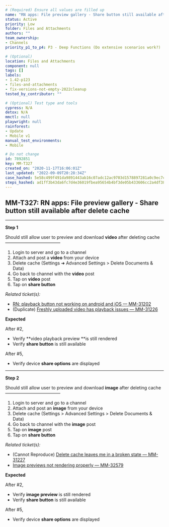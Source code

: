 ```yaml
---
# (Required) Ensure all values are filled up
name: "RN apps: File preview gallery - Share button still available after delete cache"
status: Active
priority: Low
folder: Files and Attachments
authors: ""
team_ownership:
- Channels
priority_p1_to_p4: P3 - Deep Functions (Do extensive scenarios work?)

# (Optional)
location: Files and Attachments
component: null
tags: []
labels:
- 1.42-p123
- files-and-attachments
- fix-versions-not-empty-2022cleanup
tested_by_contributor: ""

# (Optional) Test type and tools
cypress: N/A
detox: N/A
mmctl: null
playwright: null
rainforest:
- Update
- Mobile v1
manual_test_environments:
- Mobile

# Do not change
id: 7892851
key: MM-T327
created_on: "2020-11-17T16:06:01Z"
last_updated: "2022-09-09T20:28:34Z"
case_hashed: 5e58c499f491da9891443ab16c07adc12ac9703d1578897281a0c9ec7cb59a8857b4d44c0ef3596b05012370dc105611
steps_hashed: ad1ff3b43da6fc7d4e36019fbea95654b4bf3de05b433606cc2a4df38aae928844e1ec16349ae95cc3556949a814b078
---
```


<!-- (Auto-generated) Based on frontmatter's "key" and "name" -->

## MM-T327: RN apps: File preview gallery - Share button still available after delete cache

---

**Step 1**

Should still allow user to preview and download **video** after deleting cache\
–––––––––––––––––––––––––

1. Login to server and go to a channel
2. Attach and post a **video** from your device
3. Delete cache (Settings ➜ Advanced Settings > Delete Documents & Data)
4. Go back to channel with the **video** post
5. Tap on **video** post
6. Tap on **share button**

_Related ticket(s):_

- [RN: playback button not working on android and iOS — MM-31202](https://mattermost.atlassian.net/browse/MM-31202)
- (Duplicate) [Freshly uploaded video has playback issues — MM-31226](https://mattermost.atlassian.net/browse/MM-31226)

**Expected**

After #2,

- Verify \*\*video playback preview \*\*is still rendered
- Verify **share button** is still available

After #5,

- Verify device **share options** are displayed

---

**Step 2**

Should still allow user to preview and download **image** after deleting cache\
–––––––––––––––––––––––––

1. Login to server and go to a channel
2. Attach and post an **image** from your device
3. Delete cache (Settings > Advanced Settings > Delete Documents & Data)
4. Go back to channel with the **image** post
5. Tap on **image** post
6. Tap on **share button**

_Related ticket(s):_

- (Cannot Reproduce) [Delete cache leaves me in a broken state — MM-31227](https://mattermost.atlassian.net/browse/MM-31227)
- [Image previews not rendering properly — MM-32579](https://mattermost.atlassian.net/browse/MM-32579)

**Expected**

After #2,

- Verify **image preview** is still rendered
- Verify **share button** is still available

After #5,

- Verify device **share options** are displayed
